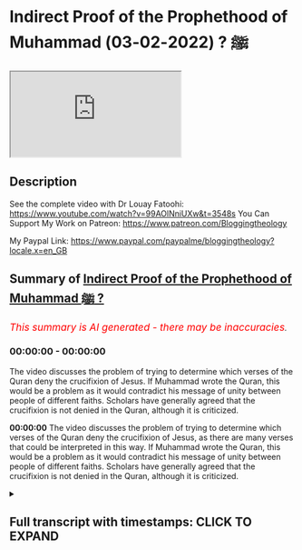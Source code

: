 # Indirect Proof of the Prophethood of Muhammad ﷺ ? (2022-02-03)

<iframe loading='lazy' src='https://www.youtube.com/embed/FgAMysWHCvo'></iframe>

## Description

See the complete video with Dr Louay Fatoohi: https://www.youtube.com/watch?v=99AOlNniUXw&t=3548s
You Can Support My Work on Patreon:
https://www.patreon.com/Bloggingtheology

My Paypal Link: 
https://www.paypal.com/paypalme/bloggingtheology?locale.x=en_GB

## Summary of [Indirect Proof of the Prophethood of Muhammad ﷺ ?](https://www.youtube.com/watch?v=FgAMysWHCvo)


*<span style="color:red; font-size:125%">This summary is AI generated - there may be inaccuracies</span>. [](/)*

### <a onclick="modifyYTiframeseektime('0')">00:00:00</a> - <a onclick="modifyYTiframeseektime('0')">00:00:00</a>

The video discusses the problem of trying to determine which verses of the Quran deny the crucifixion of Jesus. If Muhammad wrote the Quran, this would be a problem as it would contradict his message of unity between people of different faiths. Scholars have generally agreed that the crucifixion is not denied in the Quran, although it is criticized.

**<a onclick="modifyYTiframeseektime('0')">00:00:00</a>** The video discusses the problem of trying to determine which verses of the Quran deny the crucifixion of Jesus, as there are many verses that could be interpreted in this way. If Muhammad wrote the Quran, this would be a problem as it would contradict his message of unity between people of different faiths. Scholars have generally agreed that the crucifixion is not denied in the Quran, although it is criticized.

<details><summary><h2>Full transcript with timestamps: CLICK TO EXPAND</h2></summary>

<a onclick="modifyYTiframeseektime('2')">0:00:02</a> now there's a problem here uh for if  
<a onclick="modifyYTiframeseektime('5')">0:00:05</a> somebody believes that  
<a onclick="modifyYTiframeseektime('7')">0:00:07</a> the quran was  
<a onclick="modifyYTiframeseektime('9')">0:00:09</a> is divine um was inspired by god then  
<a onclick="modifyYTiframeseektime('14')">0:00:14</a> they would argue that the quran is  
<a onclick="modifyYTiframeseektime('16')">0:00:16</a> correct jesus was not crucified  
<a onclick="modifyYTiframeseektime('18')">0:00:18</a> um and then and and the crucifixion  
<a onclick="modifyYTiframeseektime('21')">0:00:21</a> story is just um false  
<a onclick="modifyYTiframeseektime('24')">0:00:24</a> but  
<a onclick="modifyYTiframeseektime('25')">0:00:25</a> for those who think that  
<a onclick="modifyYTiframeseektime('28')">0:00:28</a> the quran was  
<a onclick="modifyYTiframeseektime('31')">0:00:31</a> authored by muhammad  
<a onclick="modifyYTiframeseektime('33')">0:00:33</a> there's actually a problem there  
<a onclick="modifyYTiframeseektime('36')">0:00:36</a> so if muhammad  
<a onclick="modifyYTiframeseektime('38')">0:00:38</a> wrote  
<a onclick="modifyYTiframeseektime('39')">0:00:39</a> the  
<a onclick="modifyYTiframeseektime('40')">0:00:40</a> the quran  
<a onclick="modifyYTiframeseektime('42')">0:00:42</a> here's the question  
<a onclick="modifyYTiframeseektime('45')">0:00:45</a> there are actually serious  
<a onclick="modifyYTiframeseektime('49')">0:00:49</a> issues for him something that both  
<a onclick="modifyYTiframeseektime('52')">0:00:52</a> groups who are concerned with jesus  
<a onclick="modifyYTiframeseektime('54')">0:00:54</a> agree on  
<a onclick="modifyYTiframeseektime('55')">0:00:55</a> so the jews say  
<a onclick="modifyYTiframeseektime('57')">0:00:57</a> we killed him  
<a onclick="modifyYTiframeseektime('59')">0:00:59</a> and the christians say  
<a onclick="modifyYTiframeseektime('60')">0:01:00</a> we killed him  
<a onclick="modifyYTiframeseektime('62')">0:01:02</a> he's at the same time trying to attract  
<a onclick="modifyYTiframeseektime('65')">0:01:05</a> both grooves  
<a onclick="modifyYTiframeseektime('66')">0:01:06</a> the killing of the chris of jesus is of  
<a onclick="modifyYTiframeseektime('69')">0:01:09</a> no significance to him to the quran  
<a onclick="modifyYTiframeseektime('73')">0:01:13</a> be trying to unify all of those  
<a onclick="modifyYTiframeseektime('75')">0:01:15</a> yet he comes out with what looks like a  
<a onclick="modifyYTiframeseektime('78')">0:01:18</a> statement that stands in the face of  
<a onclick="modifyYTiframeseektime('80')">0:01:20</a> history everybody he knew every jew  
<a onclick="modifyYTiframeseektime('83')">0:01:23</a> every christian believed that jesus was  
<a onclick="modifyYTiframeseektime('85')">0:01:25</a> a crucified and he's trying to tell them  
<a onclick="modifyYTiframeseektime('87')">0:01:27</a> we believe in the same god i believe in  
<a onclick="modifyYTiframeseektime('89')">0:01:29</a> the torah and the injil jesus is so and  
<a onclick="modifyYTiframeseektime('92')">0:01:32</a> so moses is so-and-so however  
<a onclick="modifyYTiframeseektime('95')">0:01:35</a> what you say about this particular issue  
<a onclick="modifyYTiframeseektime('97')">0:01:37</a> i'm disagreeing with what sense does  
<a onclick="modifyYTiframeseektime('100')">0:01:40</a> that mean i think it's actually a very  
<a onclick="modifyYTiframeseektime('101')">0:01:41</a> very good point and there's even that  
<a onclick="modifyYTiframeseektime('102')">0:01:42</a> verse in the quran says to people  
<a onclick="modifyYTiframeseektime('104')">0:01:44</a> let us come to common terms he's  
<a onclick="modifyYTiframeseektime('106')">0:01:46</a> inviting them to come to an agreement so  
<a onclick="modifyYTiframeseektime('109')">0:01:49</a> the emphasis here is on consensus let us  
<a onclick="modifyYTiframeseektime('111')">0:01:51</a> understand what we share in common and  
<a onclick="modifyYTiframeseektime('114')">0:01:54</a> then you come across this verse which is  
<a onclick="modifyYTiframeseektime('116')">0:01:56</a> so counterintuitive in some ways if  
<a onclick="modifyYTiframeseektime('118')">0:01:58</a> particularly if you're a christian um in  
<a onclick="modifyYTiframeseektime('121')">0:02:01</a> in denying the crucifixion so why would  
<a onclick="modifyYTiframeseektime('124')">0:02:04</a> muhammad inverted commas being the  
<a onclick="modifyYTiframeseektime('126')">0:02:06</a> supposed author of the quran what motive  
<a onclick="modifyYTiframeseektime('128')">0:02:08</a> would you have for including a verse  
<a onclick="modifyYTiframeseektime('130')">0:02:10</a> which really puts the the spoke in the  
<a onclick="modifyYTiframeseektime('133')">0:02:13</a> wheels of this whole agenda of let us  
<a onclick="modifyYTiframeseektime('135')">0:02:15</a> agree let us come to common terms does  
<a onclick="modifyYTiframeseektime('137')">0:02:17</a> it make any sense as you say absolutely  
<a onclick="modifyYTiframeseektime('140')">0:02:20</a> it basically dents um the credibility of  
<a onclick="modifyYTiframeseektime('143')">0:02:23</a> the quran  
<a onclick="modifyYTiframeseektime('144')">0:02:24</a> because they think this is a simple  
<a onclick="modifyYTiframeseektime('147')">0:02:27</a> basic historical fact how do we know  
<a onclick="modifyYTiframeseektime('150')">0:02:30</a> well the quran since then has always  
<a onclick="modifyYTiframeseektime('153')">0:02:33</a> been criticized on this particular point  
<a onclick="modifyYTiframeseektime('156')">0:02:36</a> the  
<a onclick="modifyYTiframeseektime('157')">0:02:37</a> the claim the store claim that has  
<a onclick="modifyYTiframeseektime('159')">0:02:39</a> received the most criticism from  
<a onclick="modifyYTiframeseektime('161')">0:02:41</a> scholars non-scholars is the crucifixion  
<a onclick="modifyYTiframeseektime('163')">0:02:43</a> of jesus  
<a onclick="modifyYTiframeseektime('164')">0:02:44</a> now he comes out and basically puts out  
<a onclick="modifyYTiframeseektime('167')">0:02:47</a> the statement that he would make kind of  
<a onclick="modifyYTiframeseektime('169')">0:02:49</a> if you like threaten  
<a onclick="modifyYTiframeseektime('171')">0:02:51</a> his whole message  
<a onclick="modifyYTiframeseektime('172')">0:02:52</a> and mission because  
<a onclick="modifyYTiframeseektime('174')">0:02:54</a> this is an indirect argument for the  
<a onclick="modifyYTiframeseektime('176')">0:02:56</a> authenticity of the problem because if  
<a onclick="modifyYTiframeseektime('177')">0:02:57</a> he was a charlatan if he was a fake a  
<a onclick="modifyYTiframeseektime('179')">0:02:59</a> fraud then he wouldn't use a verse of  
<a onclick="modifyYTiframeseektime('181')">0:03:01</a> course which threatened to jeopardize  
<a onclick="modifyYTiframeseektime('184')">0:03:04</a> his successful proselytizing of  
<a onclick="modifyYTiframeseektime('186')">0:03:06</a> christians for example why would he do  
<a onclick="modifyYTiframeseektime('188')">0:03:08</a> that he would  
<a onclick="modifyYTiframeseektime('189')">0:03:09</a> no no one would do that so that kind of  
<a onclick="modifyYTiframeseektime('191')">0:03:11</a> suggests indirectly that that he is uh  
<a onclick="modifyYTiframeseektime('194')">0:03:14</a> but putting the truth over uh any  
<a onclick="modifyYTiframeseektime('197')">0:03:17</a> interests of a self-aggrandizement or  
<a onclick="modifyYTiframeseektime('200')">0:03:20</a> any fraudulent claim to prophethood  
<a onclick="modifyYTiframeseektime('203')">0:03:23</a> that that paul unless you actually go  
<a onclick="modifyYTiframeseektime('206')">0:03:26</a> out to try and prove that the quran does  
<a onclick="modifyYTiframeseektime('209')">0:03:29</a> not deny the crucifixion  
<a onclick="modifyYTiframeseektime('211')">0:03:31</a> so that's one way out of this dilemma so  
<a onclick="modifyYTiframeseektime('213')">0:03:33</a> we are in a corner  
<a onclick="modifyYTiframeseektime('215')">0:03:35</a> but there is a way out of it if we  
<a onclick="modifyYTiframeseektime('218')">0:03:38</a> actually say the quran does not deny the  
<a onclick="modifyYTiframeseektime('220')">0:03:40</a> crucifixion  
<a onclick="modifyYTiframeseektime('222')">0:03:42</a> um  
<a onclick="modifyYTiframeseektime('223')">0:03:43</a> any advantages of denying the  
<a onclick="modifyYTiframeseektime('225')">0:03:45</a> crucifixion while history tells us none  
<a onclick="modifyYTiframeseektime('227')">0:03:47</a> absolutely none 14th century of  
<a onclick="modifyYTiframeseektime('230')">0:03:50</a> criticism disagreement um  
<a onclick="modifyYTiframeseektime('233')">0:03:53</a> you know accusing the creator of the  
<a onclick="modifyYTiframeseektime('235')">0:03:55</a> quran absolutely none that's that's  
<a onclick="modifyYTiframeseektime('237')">0:03:57</a> really what we  
<a onclick="modifyYTiframeseektime('239')">0:03:59</a> what we have here  

</details>
